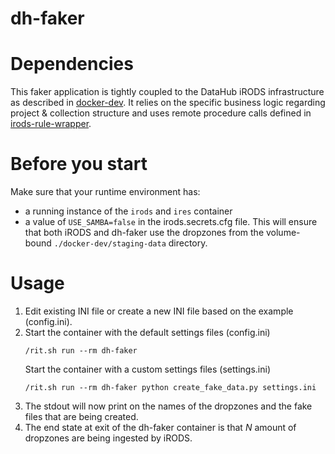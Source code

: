 # dh-faker

# Dependencies
This faker application is tightly coupled to the DataHub iRODS infrastructure as described in [docker-dev](https://github.com/MaastrichtUniversity/docker-dev). 
 It relies on the specific business logic regarding project & collection structure and uses remote procedure calls defined
 in [irods-rule-wrapper](https://github.com/MaastrichtUniversity/irods-rule-wrapper).

# Before you start
Make sure that your runtime environment has:
* a running instance of the `irods` and `ires` container
* a value of `USE_SAMBA=false` in the irods.secrets.cfg file. This will ensure that both iRODS and dh-faker use the dropzones
 from the volume-bound `./docker-dev/staging-data` directory.

# Usage
1. Edit existing INI file or create a new INI file based on the example (config.ini). 
1. Start the container with the default settings files (config.ini)
    ``` 
    /rit.sh run --rm dh-faker
    ```
   Start the container with a custom settings files (settings.ini)
    ``` 
    /rit.sh run --rm dh-faker python create_fake_data.py settings.ini
    ```
1. The stdout will now print on the names of the dropzones and the fake files that are being created.
1. The end state at exit of the dh-faker container is that _N_ amount of dropzones are being ingested by iRODS.
